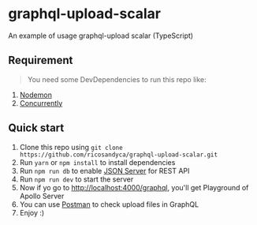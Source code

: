 # graphql-upload-scalar
An example of usage graphql-upload scalar (TypeScript)

<h2>Requirement</h2>
<blockquote>You need some DevDependencies to run this repo like:</blockquote>
<ol>
  <li><a href='https://www.npmjs.com/package/nodemon' target='_blank'>Nodemon</a></li>
  <li><a href='https://www.npmjs.com/package/concurrently' target='_blank'>Concurrently</a></li>
</ol>

<h2>Quick start</h2>
<ol>
  <li>Clone this repo using <code>git clone https://github.com/ricosandyca/graphql-upload-scalar.git</code></li>
  <li>Run <code>yarn</code> or <code>npm install</code> to install dependencies</li>
  <li>Run <code>npm run db</code> to enable <a href='https://github.com/typicode/json-server' target='_blank'>JSON Server</a> for REST API</li>
  <li>Run <code>npm run dev</code> to start the server</li>
  <li>Now if yo go to <a href='http://localhost:4000/graphql' target='_blank'>http://localhost:4000/graphql</a>, you'll get Playground of Apollo Server</li>
  <li>You can use <a href='https://www.getpostman.com/' target='_blank'>Postman</a> to check upload files in GraphQL</li>
  <li>Enjoy :)</li>
</ol>
